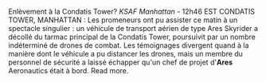 Enlèvement à la Condatis Tower?
*KSAF Manhattan* - 12h46 EST
CONDATIS TOWER, MANHATTAN : Les promeneurs ont pu assister ce matin à un spectacle singulier : un véhicule de transport aérien de type Ares Skyrider a décollé du tarmac principal de la Condatis Tower, poursuivit par un nombre indéterminé de drones de combat. Les témoignages divergent quand à la manière dont le véhicule a pu distancer les drones, mais un membre du personnel de sécurité a laissé échapper qu'un chef de projet d'**Ares** Aeronautics était à bord. Read more.
